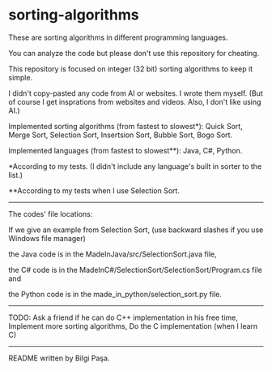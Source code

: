 # sorting-algorithms

These are sorting algorithms in different programming languages.

You can analyze the code but please don't use this repository for cheating.

This repository is focused on integer (32 bit) sorting algorithms to keep it simple.

I didn't copy-pasted any code from AI or websites. I wrote them myself. (But of course I get insprations from websites and videos. Also, I don't like using AI.)

Implemented sorting algorithms (from fastest to slowest*): Quick Sort, Merge Sort, Selection Sort, Insertsion Sort, Bubble Sort, Bogo Sort.

Implemented languages (from fastest to slowest**): Java, C#, Python.

*According to my tests. (I didn't include any language's built in sorter to the list.)

**According to my tests when I use Selection Sort.

-------------------------------------------------------------------------------------------------

The codes' file locations:

If we give an example from Selection Sort, (use backward slashes if you use Windows file manager)

the Java code is in the MadeInJava/src/SelectionSort.java file,

the C# code is in the MadeInC#/SelectionSort/SelectionSort/Program.cs file and

the Python code is in the made_in_python/selection_sort.py file.

-------------------------------------------------------------------------------------------------

TODO: Ask a friend if he can do C++ implementation in his free time, Implement more sorting algorithms, Do the C implementation (when I learn C)

-------------------------------------------------------------------------------------------------

README written by Bilgi Paşa.
